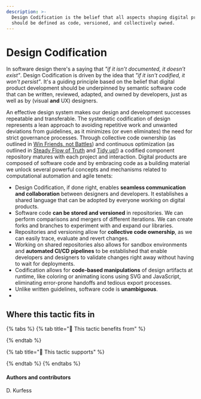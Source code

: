 ```yaml
---
description: >-
  Design Codification is the belief that all aspects shaping digital products
  should be defined as code, versioned, and collectively owned.
---
```


# Design Codification

In software design there's a saying that _"if it isn’t documented, it doesn’t exist"_. Design Codification is driven by the idea that _"if it isn't codified, it won't persist"_. It's a guiding principle based on the belief that digital product development should be underpinned by semantic software code that can be written, reviewed, adapted, and owned by developers, just as well as by \(visual **and** UX\) designers.

An effective design system makes our design and development successes repeatable and transferable. The systematic codification of design represents a lean approach to avoiding repetitive work and unwanted deviations from guidelines, as it minimizes \(or even eliminates\) the need for strict governance processes. Through collective code ownership \(as outlined in [Win Friends, not Battles](win-friends-not-battles.md)\) and continuous optimization \(as outlined in [Steady Flow of Truth](../infrastructure/steady-flow-of-truth.md) and [Tidy up!](../actions/clean-up.md)\) a codified component repository matures with each project and interaction. Digital products are composed of software code and by embracing code as a building material we unlock several powerful concepts and mechanisms related to computational automation and agile tenets:

* Design Codification, if done right, enables **seamless communication and collaboration** between designers and developers. It establishes a shared language that can be adopted by everyone working on digital products.
* Software code **can be stored and versioned** in repositories. We can perform comparisons and mergers of different iterations. We can create forks and branches to experiment with and expand our libraries.
* Repositories and versioning allow for **collective code ownership**, as we can easily trace, evaluate and revert changes.
* Working on shared repositories also allows for sandbox environments and **automated CI/CD pipelines** to be established that enable developers and designers to validate changes right away without having to wait for deployments.
* Codification allows for **code-based manipulations** of design artifacts at runtime, like coloring or animating icons using SVG and JavaScript, eliminating error-prone handoffs and tedious export processes.
* Unlike written guidelines, software code is **unambiguous**.
* 
## Where this tactic fits in

{% tabs %}
{% tab title="🙏  This tactic benefits from" %}

{% endtab %}

{% tab title="💪  This tactic supports" %}

{% endtab %}
{% endtabs %}

#### Authors and contributors

D. Kurfess

